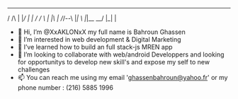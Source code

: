   __    _     _     ___   _    
 / /\  | |_/ | |   / / \ | |\ |
/_/--\ |_| \ |_|__ \_\_/ |_| \|

- 👋 Hi, I’m @XxAKLONxX my full name is Bahroun Ghassen
- 👀 I’m interested in web development & Digital Marketing 
- 🌱 I’ve learned how to build an full stack-js MREN app
- 💞️ I’m looking to collaborate with web/android Developpers and looking for opportunitys to develop new skill's and expose my self to new challenges 
- 📫 You can reach me using my email 'ghassenbahroun@yahoo.fr' or my phone number : (216) 5885 1996

<!---
XxAKLONxX/XxAKLONxX is a ✨ special ✨ repository because its `README.md` (this file) appears on your GitHub profile.
You can click the Preview link to take a look at your changes.
--->

